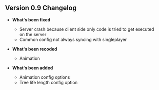 ## Version 0.9 Changelog
* **What's been fixed**
  * Server crash because client side only code is tried to get executed on the server
  * Common config not always syncing with singleplayer 


* **What's been recoded**
  * Animation


* **What's been added**
  * Animation config options
  * Tree life length config option
